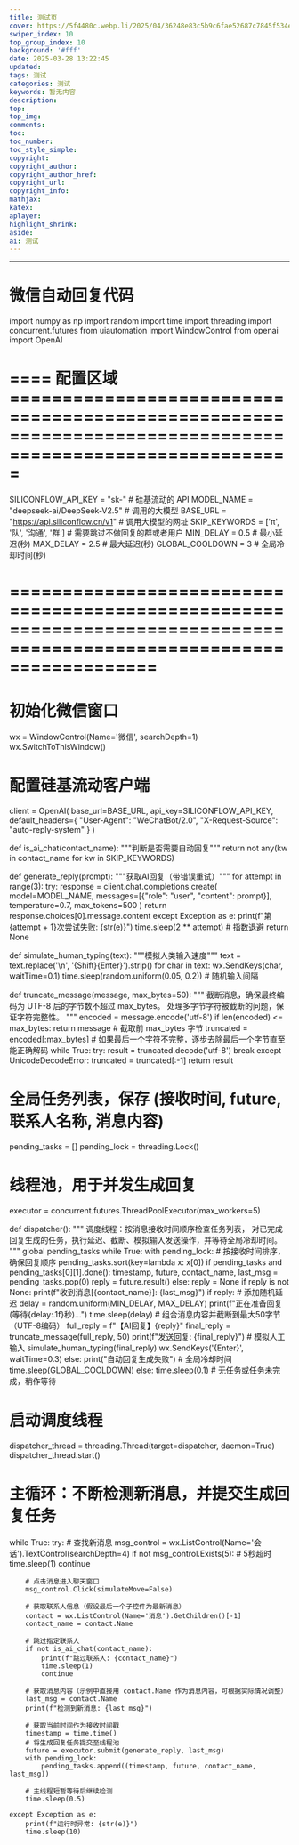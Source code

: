 ```yaml
---
title: 测试页
cover: https://5f4480c.webp.li/2025/04/36248e83c5b9c6fae52687c7845f534e.jpg
swiper_index: 10
top_group_index: 10
background: '#fff'
date: 2025-03-28 13:22:45
updated:
tags: 测试
categories: 测试
keywords: 暂无内容
description: 
top: 
top_img:
comments:
toc:
toc_number:
toc_style_simple:
copyright:
copyright_author:
copyright_author_href:
copyright_url:
copyright_info:
mathjax:
katex:
aplayer:
highlight_shrink:
aside:
ai: 测试
---
```

---
# 微信自动回复代码
import numpy as np
import random
import time
import threading
import concurrent.futures
from uiautomation import WindowControl
from openai import OpenAI

# ==== 配置区域 =========================================================================================================
SILICONFLOW_API_KEY = "sk-"  # 硅基流动的 API
MODEL_NAME = "deepseek-ai/DeepSeek-V2.5"                                    # 调用的大模型
BASE_URL = "https://api.siliconflow.cn/v1"                                  # 调用大模型的网址
SKIP_KEYWORDS = ['π', '队', '沟通', '群']                                   # 需要跳过不做回复的群或者用户
MIN_DELAY = 0.5                                                            # 最小延迟(秒)
MAX_DELAY = 2.5                                                            # 最大延迟(秒)
GLOBAL_COOLDOWN = 3                                                        # 全局冷却时间(秒)
# ======================================================================================================================

# 初始化微信窗口
wx = WindowControl(Name='微信', searchDepth=1)
wx.SwitchToThisWindow()

# 配置硅基流动客户端
client = OpenAI(
    base_url=BASE_URL,
    api_key=SILICONFLOW_API_KEY,
    default_headers={
        "User-Agent": "WeChatBot/2.0",
        "X-Request-Source": "auto-reply-system"
    }
)

def is_ai_chat(contact_name):
    """判断是否需要自动回复"""
    return not any(kw in contact_name for kw in SKIP_KEYWORDS)

def generate_reply(prompt):
    """获取AI回复（带错误重试）"""
    for attempt in range(3):
        try:
            response = client.chat.completions.create(
                model=MODEL_NAME,
                messages=[{"role": "user", "content": prompt}],
                temperature=0.7,
                max_tokens=500
            )
            return response.choices[0].message.content
        except Exception as e:
            print(f"第{attempt + 1}次尝试失败: {str(e)}")
            time.sleep(2 ** attempt)  # 指数退避
    return None

def simulate_human_typing(text):
    """模拟人类输入速度"""
    text = text.replace('\n', '{Shift}{Enter}').strip()
    for char in text:
        wx.SendKeys(char, waitTime=0.1)
        time.sleep(random.uniform(0.05, 0.2))  # 随机输入间隔

def truncate_message(message, max_bytes=50):
    """
    截断消息，确保最终编码为 UTF-8 后的字节数不超过 max_bytes。
    处理多字节字符被截断的问题，保证字符完整性。
    """
    encoded = message.encode('utf-8')
    if len(encoded) <= max_bytes:
        return message
    # 截取前 max_bytes 字节
    truncated = encoded[:max_bytes]
    # 如果最后一个字符不完整，逐步去除最后一个字节直至能正确解码
    while True:
        try:
            result = truncated.decode('utf-8')
            break
        except UnicodeDecodeError:
            truncated = truncated[:-1]
    return result

# 全局任务列表，保存 (接收时间, future, 联系人名称, 消息内容)
pending_tasks = []
pending_lock = threading.Lock()

# 线程池，用于并发生成回复
executor = concurrent.futures.ThreadPoolExecutor(max_workers=5)

def dispatcher():
    """
    调度线程：按消息接收时间顺序检查任务列表，
    对已完成回复生成的任务，执行延迟、截断、模拟输入发送操作，并等待全局冷却时间。
    """
    global pending_tasks
    while True:
        with pending_lock:
            # 按接收时间排序，确保回复顺序
            pending_tasks.sort(key=lambda x: x[0])
            if pending_tasks and pending_tasks[0][1].done():
                timestamp, future, contact_name, last_msg = pending_tasks.pop(0)
                reply = future.result()
            else:
                reply = None
        if reply is not None:
            print(f"收到消息[{contact_name}]: {last_msg}")
            if reply:
                # 添加随机延迟
                delay = random.uniform(MIN_DELAY, MAX_DELAY)
                print(f"正在准备回复(等待{delay:.1f}秒)...")
                time.sleep(delay)
                # 组合消息内容并截断到最大50字节（UTF-8编码）
                full_reply = f"【AI回复】{reply}"
                final_reply = truncate_message(full_reply, 50)
                print(f"发送回复: {final_reply}")
                # 模拟人工输入
                simulate_human_typing(final_reply)
                wx.SendKeys('{Enter}', waitTime=0.3)
            else:
                print("自动回复生成失败")
            # 全局冷却时间
            time.sleep(GLOBAL_COOLDOWN)
        else:
            time.sleep(0.1)  # 无任务或任务未完成，稍作等待

# 启动调度线程
dispatcher_thread = threading.Thread(target=dispatcher, daemon=True)
dispatcher_thread.start()

# 主循环：不断检测新消息，并提交生成回复任务
while True:
    try:
        # 查找新消息
        msg_control = wx.ListControl(Name='会话').TextControl(searchDepth=4)
        if not msg_control.Exists(5):  # 5秒超时
            time.sleep(1)
            continue

        # 点击消息进入聊天窗口
        msg_control.Click(simulateMove=False)

        # 获取联系人信息（假设最后一个子控件为最新消息）
        contact = wx.ListControl(Name='消息').GetChildren()[-1]
        contact_name = contact.Name

        # 跳过指定联系人
        if not is_ai_chat(contact_name):
            print(f"跳过联系人: {contact_name}")
            time.sleep(1)
            continue

        # 获取消息内容（示例中直接用 contact.Name 作为消息内容，可根据实际情况调整）
        last_msg = contact.Name
        print(f"检测到新消息: {last_msg}")

        # 获取当前时间作为接收时间戳
        timestamp = time.time()
        # 将生成回复任务提交至线程池
        future = executor.submit(generate_reply, last_msg)
        with pending_lock:
            pending_tasks.append((timestamp, future, contact_name, last_msg))

        # 主线程短暂等待后继续检测
        time.sleep(0.5)

    except Exception as e:
        print(f"运行时异常: {str(e)}")
        time.sleep(10)

